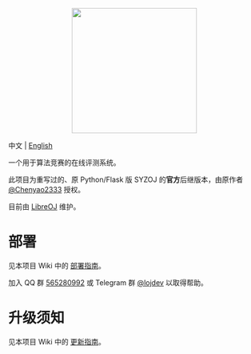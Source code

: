 <p align="center"><img src="static/self/syzoj.svg" width="250"></p>

中文 | [English](README.en.md)

一个用于算法竞赛的在线评测系统。

此项目为重写过的、原 Python/Flask 版 SYZOJ 的**官方**后继版本，由原作者 [@Chenyao2333](https://github.com/Chenyao2333) 授权。

目前由 [LibreOJ](https://loj.ac) 维护。

# 部署
见本项目 Wiki 中的 [部署指南](https://github.com/syzoj/syzoj/wiki/%E9%83%A8%E7%BD%B2%E6%8C%87%E5%8D%97)。

加入 QQ 群 [565280992](https://jq.qq.com/?_wv=1027&k=5JQZWwd) 或 Telegram 群 [@lojdev](https://t.me/lojdev) 以取得帮助。

# 升级须知
见本项目 Wiki 中的 [更新指南](https://github.com/syzoj/syzoj/wiki/%E6%9B%B4%E6%96%B0%E6%8C%87%E5%8D%97)。
